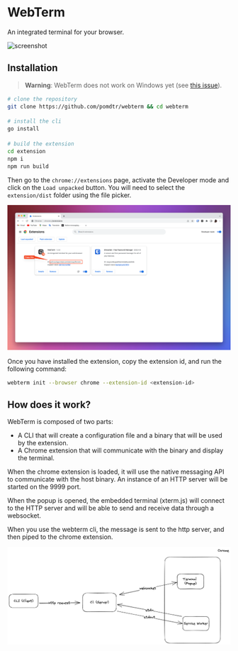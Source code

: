 # WebTerm

An integrated terminal for your browser.

![screenshot](./static/screenshot.png)

## Installation

> **Warning**: WebTerm does not work on Windows yet (see [this issue](https://github.com/creack/pty/issues/161)).

```bash
# clone the repository
git clone https://github.com/pomdtr/webterm && cd webterm

# install the cli
go install

# build the extension
cd extension
npm i
npm run build
```

Then go to the `chrome://extensions` page, activate the Developer mode and click on the `Load unpacked` button.
You will need to select the `extension/dist` folder using the file picker.

![Extension Page](./static/extensions.png)

Once you have installed the extension, copy the extension id, and run the following command:

```bash
webterm init --browser chrome --extension-id <extension-id>
```

## How does it work?

WebTerm is composed of two parts:

- A CLI that will create a configuration file and a binary that will be used by the extension.
- A Chrome extension that will communicate with the binary and display the terminal.

When the chrome extension is loaded, it will use the native messaging API to communicate with the host binary.
An instance of an HTTP server will be started on the 9999 port.

When the popup is opened, the embedded terminal (xterm.js) will connect to the HTTP server and will be able to send and receive data through a websocket.

When you use the webterm cli, the message is sent to the http server, and then piped to the chrome extension.

![webterm architecture](./static/architecture.excalidraw.png)
